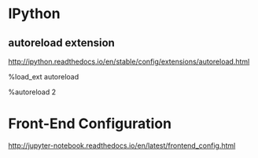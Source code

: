 
# IPython

## autoreload extension

http://ipython.readthedocs.io/en/stable/config/extensions/autoreload.html

%load_ext autoreload

%autoreload 2


# Front-End Configuration

http://jupyter-notebook.readthedocs.io/en/latest/frontend_config.html

